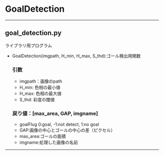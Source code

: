 # GoalDetection
---
## goal_detection.py
ライブラリ用プログラム
- GoalDetection(imgpath, H_min, H_max, S_thd):ゴール検出用関数  
  ### 引数　 
  - imgpath：画像のpath  
  - H_min: 色相の最小値  
  - H_max: 色相の最大値  
  - S_thd: 彩度の閾値
  ### 戻り値：[max_area, GAP, imgname]  
   - goalFlug 0:goal, -1:not detect, 1:no goal   
   - GAP:画像の中心とゴールの中心の差（ピクセル）  
   - max_area:ゴールの面積  
   - imgname:処理した画像の名前
---
